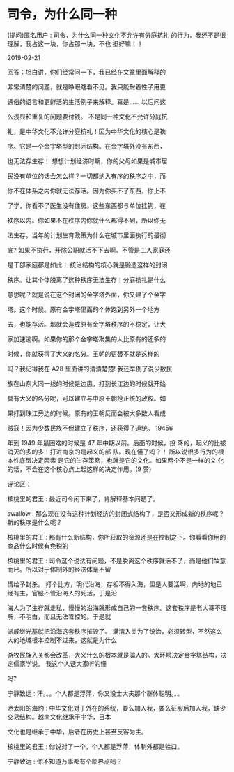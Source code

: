 # 司令，为什么同一种

(提问)匿名用户 : 司令，为什么同一种文化不允许有分庭抗礼 的行为，我还不是很理解，我占这一块，你占那一块，不也 挺好嘛！！

2019-02-21

回答：坦白讲，你们经常问一下，我已经在文章里面解释的

非常清楚的问题，就是睁眼瞎看不见。我只能耐着性子用更

通俗的语言和更鲜活的生活例子来解释。真是...... 以后问这

么浅显和重复的问题要付钱。 不是同一种文化不允许分庭抗

礼，是中华文化不允许分庭抗礼！因为中华文化的核心是秩

序。它是一个金字塔型的封闭结构。在金字塔外没有东西，

也无法存生存！ 想想计划经济时期，你的父母如果是城市居

民没有单位的话会怎么样？一切都纳入有序的秩序之中，而

你不在体系之内你就无法存活。因为你买不了东西，你上不

了学，你看不了医生没有住房。这些东西都与单位挂钩，在

秩序以内。你如果不在秩序内你就什么都得不到，所以你无

法生存。当年的计划生育政策为什么在城市里面执行的最彻

底? 如果不执行，开除公职就活不下去啊。不管是工人家庭还

是干部家庭都是如此！ 统治结构的核心就是锻造这样的封闭

秩序。让其个体脱离了这种秩序无法生存！分庭抗礼是什么

意思呢？就是说在这个封闭的金字塔外面，你又建了个金字

塔。这个时候。原有金字塔里面的个体跑到另外一个地方

去，也能存活。那就会造成原有金字塔秩序的不稳定，让大

家加速逃啊。如果你的那个金字塔聚集的人比原有的还多的

时候，你就获得了大义的名分。王朝的更替不就是这样的

吗？我记得我在 A28 里面讲的清清楚楚! 我还举例了说少数民

族在山东大同一线的时候是边患，打到长江边的时候就开始

具有大义的名分呢，可以建立与中原王朝抢正统的政权。如

果打到珠江旁边的时候。原有的王朝反而会被大多数人看成

贼寇！因为少数民族不但建立了秩序，还获得了道统。 19456

年到 1949 年最困难的时候是 47 年中期以前。后面的时候，投 降的，起义的比被消灭的多的多！打进南京的是起义的部 队。现在懂了吗？！ 所以说很多行为的根本性底层决定因素 是它的生存策略，也就是它的文化。如果两个不是一样的文 化的话，不会在这个核心点上起这样的决定作用。(9 赞)

评论区：

核桃里的君王 : 最近司令闲下来了，肯解释基本问题了。

swallow : 那么现在没有这种计划经济的封闭式结构了，是否又形成新的秩序呢？新的秩序是什么呢？

核桃里的君王 : 那有什么新结构，你所获取的资源还是在控制之下。你看看你用的商品什么时候有免税的

核桃里的君王 : 司令这个说法有问题，不是脱离这个秩序就活不了，而是他们故意而已。所以对于体制外的经济体毫不留

情给予封杀。 打个比方，明代沿海，存板不得入海，但是人要活啊，内地的地已经有主，官服不管沿海人的死活，于是沿

海人为了生存就走私，慢慢的沿海就形成自己的一套秩序。这套秩序是老大哥不理解，不明白，而且无法管控的。于是就

派戚继光基就把沿海这套秩序摧毁了。 满清入关为了统治，必须转型，不然这么大的地域根本控制不过来，这就是为什么

游牧民族入关都会改革，大义什么的根本就是骗人的。大环境决定金字塔结构，决定儒家学说。 我这个人话大家听的懂

吗?

宁静致远 : 汗。。。个人都是浮萍，你又没士大夫那个群体聪明。。。

晒太阳的海豹 : 中华文化对于外在的系统，要么加入我，要么征服后加入我，缺少交易结构。越南文化继承于中华，日本

文化也是继承于中华，后者在历史上甚至反客为主。

核桃里的君王 : 你说对了一个，个人都是浮萍，体制外都是牲口。

宁静致远 : 你不知道万事都有个临界点吗？